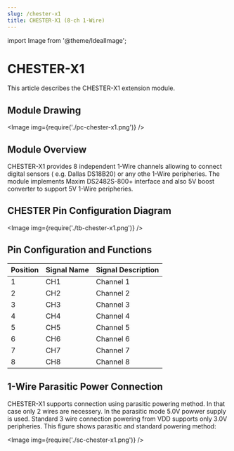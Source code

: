 ```yaml
---
slug: /chester-x1
title: CHESTER-X1 (8-ch 1-Wire)
---
```

import Image from '@theme/IdealImage';

# CHESTER-X1

This article describes the CHESTER-X1 extension module.

## Module Drawing

<Image img={require('./pc-chester-x1.png')} />

## Module Overview

CHESTER-X1 provides 8 independent 1-Wire channels allowing to connect digital  sensors ( e.g. Dallas DS18B20) or any othe 1-Wire peripheries. The module implements Maxim DS2482S-800+ interface and also 5V boost converter to support 5V 1-Wire peripheries.

## CHESTER Pin Configuration Diagram

<Image img={require('./tb-chester-x1.png')} />

## Pin Configuration and Functions

| Position | Signal Name | Signal Description |
| -------- | ----------- | ------------------ |
| 1        | CH1         | Channel 1          |
| 2        | CH2         | Channel 2          |
| 3        | CH3         | Channel 3          |
| 4        | CH4         | Channel 4          |
| 5        | CH5         | Channel 5          |
| 6        | CH6         | Channel 6          |
| 7        | CH7         | Channel 7          |
| 8        | CH8         | Channel 8          |

## 1-Wire Parasitic Power Connection

CHESTER-X1 supports connection using parasitic powering method. In that case only 2 wires are necessery. In the parasitic mode 5.0V powwer supply is used. Standard 3 wire connection powering from VDD supports only 3.0V peripheries. This figure shows parasitic and standard powering method:

<Image img={require('./sc-chester-x1.png')} />